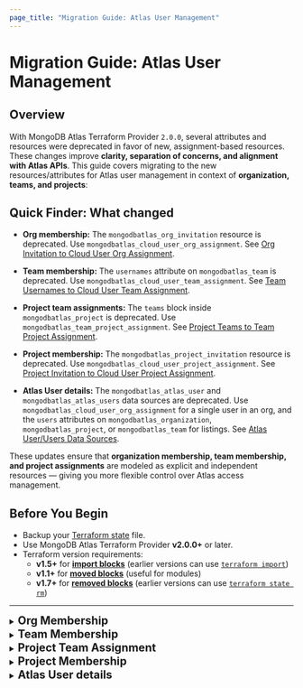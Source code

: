 ```yaml
---
page_title: "Migration Guide: Atlas User Management"
---
```


# Migration Guide: Atlas User Management

## Overview

With MongoDB Atlas Terraform Provider `2.0.0`, several attributes and resources
were deprecated in favor of new, assignment-based resources. These changes
improve **clarity, separation of concerns, and alignment with Atlas APIs**. This
guide covers migrating to the new resources/attributes for Atlas user management
in context of **organization, teams, and projects**:

## Quick Finder: What changed

- **Org membership:** The `mongodbatlas_org_invitation` resource is deprecated.
  Use `mongodbatlas_cloud_user_org_assignment`. See
  [Org Invitation to Cloud User Org Assignment](#org-invitation-to-cloud-user-org-assignment).

- **Team membership:** The `usernames` attribute on `mongodbatlas_team` is
  deprecated. Use `mongodbatlas_cloud_user_team_assignment`. See
  [Team Usernames to Cloud User Team Assignment](#team-usernames-to-cloud-user-team-assignment).

- **Project team assignments:** The `teams` block inside `mongodbatlas_project`
  is deprecated. Use `mongodbatlas_team_project_assignment`. See
  [Project Teams to Team Project Assignment](#project-teams-to-team-project-assignment).

- **Project membership:** The `mongodbatlas_project_invitation` resource is
  deprecated. Use `mongodbatlas_cloud_user_project_assignment`. See
  [Project Invitation to Cloud User Project Assignment](#project-invitation-to-cloud-user-project-assignment).

- **Atlas User details:** The `mongodbatlas_atlas_user` and
  `mongodbatlas_atlas_users` data sources are deprecated. Use
  `mongodbatlas_cloud_user_org_assignment` for a single user in an org, and the
  `users` attributes on `mongodbatlas_organization`, `mongodbatlas_project`, or
  `mongodbatlas_team` for listings. See
  [Atlas User/Users Data Sources](#atlas-userusers-data-sources).

These updates ensure that **organization membership, team membership, and
project assignments** are modeled as explicit and independent resources — giving
you more flexible control over Atlas access management.

## Before You Begin

- Backup your
  [Terraform state](https://developer.hashicorp.com/terraform/cli/commands/state)
  file.
- Use MongoDB Atlas Terraform Provider **v2.0.0+** or later.
- Terraform version requirements:
  - **v1.5+** for
    **[import blocks](https://developer.hashicorp.com/terraform/language/import)**
    (earlier versions can use
    [`terraform import`](https://developer.hashicorp.com/terraform/cli/import))
  - **v1.1+** for
    **[moved blocks](https://developer.hashicorp.com/terraform/language/moved)**
    (useful for modules)
  - **v1.7+** for
    **[removed blocks](https://developer.hashicorp.com/terraform/language/resources/syntax#removing-resources)**
    (earlier versions can use
    [`terraform state rm`](https://developer.hashicorp.com/terraform/cli/commands/state/rm))

---

<details>
  <summary><span style="font-size:1.4em; font-weight:bold;">Org Membership</span></summary>

## Org Invitation to Cloud User Org Assignment

**Objective**: Migrate from the deprecated `mongodbatlas_org_invitation`
resource and data source to the `mongodbatlas_cloud_user_org_assignment`
resource. If you previously assigned teams via `teams_ids`, also migrate those
to `mongodbatlas_cloud_user_team_assignment`.

### What’s changing?

- `mongodbatlas_org_invitation` only managed invitations and is deprecated. It
  didn’t manage the actual user membership or expose `user_id`.
- New `mongodbatlas_cloud_user_org_assignment` manages the user’s organization
  membership (pending or active) and exposes both `username` and `user_id`. It
  supports import using either `ORG_ID/USERNAME` or `ORG_ID/USER_ID`.
- If you previously used `teams_ids` on invitations, use
  `mongodbatlas_cloud_user_team_assignment` to manage team membership for each
  user.

---

### Use-case 1: Existing org invite is still PENDING (resource exists in config)

Original configuration (note: `user_id` does not exist on
`mongodbatlas_org_invitation`):

```terraform
locals {
  org_id  = "<ORG_ID>"
  username = "user1@email.com"
  roles    = ["ORG_MEMBER"]
}

resource "mongodbatlas_org_invitation" "this" {
  username  = local.username
  org_id    = local.org_id
  roles     = local.roles
  # teams_ids = local.team_ids  # if applicable, also see Use-case #3 below
}
```

### Option A) [Recommended] Moved block

#### Step 1: Add `mongodbatlas_cloud_user_org_assignment` and `moved` block

```terraform
resource "mongodbatlas_cloud_user_org_assignment" "this" {
  org_id   = local.org_id
  username = local.username
  roles    = { org_roles = local.roles }
}

moved {
  from = mongodbatlas_org_invitation.this
  to   = mongodbatlas_cloud_user_org_assignment.this
}
```

#### Step 2: Remove `mongodbatlas_org_invitation` from config and state

- With a moved block, `terraform plan` should show the move and no other
  changes. Then `terraform apply`.

#### Module considerations

- For module maintainers: Add the new `mongodbatlas_cloud_user_org_assignment`
  resource inside the module with a `moved {}` block from
  `mongodbatlas_org_invitation` to the new resource, remove current
  `mongodbatlas_org_invitation` resource (Step 2) and publish a new module
  version.
- For module users: Simply bump the module version and run
  `terraform init -upgrade`, then `terraform plan` / `terraform apply`.
  Terraform performs an in-place state move without users writing import blocks
  or touching state.
- Works at any scale (any number of module instances) and keeps the migration
  self-contained within the module. No per-environment import steps are
  required.

### Option B) Import by username

#### Step 1: Add `mongodbatlas_cloud_user_org_assignment` and `import` block

```terraform
resource "mongodbatlas_cloud_user_org_assignment" "this" {
  org_id   = local.org_id
  username = local.username
  roles    = { org_roles = local.roles }
}

import {
  to = mongodbatlas_cloud_user_org_assignment.this
  id = "${local.org_id}/${local.username}"
}
```

#### Step 2: Remove `mongodbatlas_org_invitation` from config and state

- With import, remove the old `mongodbatlas_org_invitation` block and delete it
  from state if still present:
  `terraform state rm mongodbatlas_org_invitation.this`.

#### Module considerations

- Terraform import blocks cannot live inside modules; they must be defined in
  the root module. See
  ([Terraform issue](https://github.com/hashicorp/terraform/issues/33474)).
- Module maintainers cannot ship import steps. Each module user must add
  root-level import blocks for every instance to import, which is error-prone
  and repetitive.
- This creates extra coordination for every environment and workspace. Prefer
  Option A whenever you can modify the module source.

---

### Use-case 2: Invitations already ACCEPTED (no `mongodbatlas_org_invitation` in config)

When an invite is accepted, Atlas deletes the underlying invitation. To manage
these users going forward, import them into
`mongodbatlas_cloud_user_org_assignment`.

#### Step 1: Fetch active org users (optional helper)

```terraform
data "mongodbatlas_organization" "org" {
  org_id = var.org_id
}

locals {
  active_users = {
    for u in data.mongodbatlas_organization.org.users :
    u.id => u if u.org_membership_status == "ACTIVE"
  }
}
```

#### Step 2: Define and import `mongodbatlas_cloud_user_org_assignment`

Use the `local.active_users` map defined in Step 1 so you don’t have to manually
curate a list:

```terraform
resource "mongodbatlas_cloud_user_org_assignment" "user" {
  for_each = local.active_users  # key = user_id, value = user object from data source

  org_id   = var.org_id
  username = each.value.username

  # Keep roles aligned with current assignments to avoid drift after import
  roles = {
    org_roles = each.value.roles[0].org_roles
  }
}

# Import existing users (root module only)
import {
  for_each = local.active_users
  to       = mongodbatlas_cloud_user_org_assignment.user[each.key]
  id       = "${var.org_id}/${each.key}"  # org_id/user_id
}
```

#### Module considerations

- Terraform import blocks cannot live inside modules; they must be defined in
  the root module. See
  ([Terraform issue](https://github.com/hashicorp/terraform/issues/33474)).

Run `terraform plan` (you should see import operations), then `terraform apply`.

---

### Use-case 3: You also set `teams_ids` on the original invitation

Original configuration where `mongodbatlas_org_invitation` defines `teams_ids`:

```terraform
locals {
  org_id  = "<ORG_ID>"
  username = "user1@email.com"
  roles    = ["ORG_MEMBER"]
}

resource "mongodbatlas_org_invitation" "this" {
  username  = local.username
  org_id    = local.org_id
  roles     = local.roles
  teams_ids = local.team_ids
}
```

Migrate team assignments to `mongodbatlas_cloud_user_team_assignment` in
addition to Use-case 1 or 2 above.

```terraform
variable "team_ids" { type = set(string) }

resource "mongodbatlas_cloud_user_team_assignment" "team" {
  for_each = var.team_ids

  org_id  = local.org_id
  team_id = each.key
  user_id = mongodbatlas_cloud_user_org_assignment.this.user_id
}

# Import existing team assignments (root module only)
import {
  for_each = var.team_ids
  to       = mongodbatlas_cloud_user_team_assignment.team[each.key]
  id       = "${local.org_id}/${each.key}/${local.username}" # OR use user_id in place of username
}
```

Run `terraform plan` (you should see import operations), then `terraform apply`.

Finally, remove any remaining `mongodbatlas_org_invitation` references from
config and state.

---

### Data source migration

Original configuration:

```terraform
locals {
  org_id  = "<ORG_ID>"
  username = "user1@email.com"
}

data "mongodbatlas_org_invitation" "test" {
  org_id        = local.org_id
  username      = local.username
  invitation_id = mongodbatlas_org_invitation.test.invitation_id
}
```

Replace with the new data source:

```terraform
data "mongodbatlas_cloud_user_org_assignment" "user_1" {
  org_id   = local.org_id
  username = local.username
}
```

Then:

1. Run `terraform apply` to ensure the new data source reads correctly.
2. Replace all usages of `data.mongodbatlas_org_invitation.test` with
   `data.mongodbatlas_cloud_user_org_assignment.user_1`.
3. Run `terraform plan` followed by `terraform apply`.

### Examples

For complete, working configurations that mirror the use-cases above, see the
examples in the provider repository:
[migrate_org_invitation_to_cloud_user_org_assignment](https://github.com/mongodb/terraform-provider-mongodbatlas/tree/v2.0.0/examples/migrate_org_invitation_to_cloud_user_org_assignment).
These include root-level setups for multiple approaches (e.g., moved blocks and
imports) across different versions.

### Notes and tips

- Import formats:
  - Org assignment: `ORG_ID/USERNAME` or `ORG_ID/USER_ID`.
  - Team assignment: `ORG_ID/TEAM_ID/USERNAME` or `ORG_ID/TEAM_ID/USER_ID`.
- If you use modules, keep in mind import blocks must be placed at the root
  module.
- After successful migration, ensure no references to
  `mongodbatlas_org_invitation` remain.

</details>

<details>
  <summary><span style="font-size:1.4em; font-weight:bold;">Team Membership</span></summary>

## Team Usernames to Cloud User Team Assignment

**Objective**: Migrate from the deprecated `usernames` attribute on the
`mongodbatlas_team` resource to the new
`mongodbatlas_cloud_user_team_assignment` resource.

### Why should I migrate?

- **Future Compatibility:** The `usernames` attribute on `mongodbatlas_team` is
  deprecated and may be removed in future provider versions. Migrating ensures
  your Terraform configuration remains functional.
- **Flexibility:** Manage teams and user assignments independently, without
  coupling membership changes to team creation or updates.
- **Clarity:** Clear separation between the `mongodbatlas_team` resource (team
  definition) and `mongodbatlas_cloud_user_team_assignment` (membership
  management).

### What’s changing?

- `mongodbatlas_team` included a `usernames` argument that allowed assigning
  users to a team directly inside the resource. This argument is now deprecated.
- New attribute `users` in `mongodbatlas_team` data source can be used to
  retrieve information about all the users assigned to that team.
- `mongodbatlas_cloud_user_team_assignment` manages the user’s team membership
  (pending or active) and exposes both `username` and `user_id`. It supports
  import using either `ORG_ID/TEAM_ID/USERNAME` or `ORG_ID/TEAM_ID/USER_ID`.

---

### From `mongodbatlas_team.usernames` to `mongodbatlas_cloud_user_team_assignment`

#### Original configuration

```terraform
locals {
  usernames = ["user1@email.com", "user2@email.com", "user3@email.com"]
}

resource "mongodbatlas_team" "this" {  
  org_id    = var.org_id  
  name      = var.team_name
  usernames = local.usernames
}
```

#### Step 1: Use `mongodbatlas_team` data source to retrieve user IDs

We first need to retrieve each user's `user_id` via the new `users` attribute in
`mongodbatlas_team` data source.

```terraform
# Use data source to get team members (with user_id)  
locals {
    usernames = ["user1@email.com", "user2@email.com", "user3@email.com"]
    team_assignments = {      
    for user in data.mongodbatlas_team.this.users :      
        user.id => {      
            org_id   = var.org_id
            team_id  = mongodbatlas_team.this.team_id
            user_id  = user.id
        }
    }
}

resource "mongodbatlas_team" "this" {  
    org_id = var.org_id  
    name   = var.team_name
    usernames = local.usernames
} 

data "mongodbatlas_team" "this" {  
    org_id  = var.org_id  
    team_id = mongodbatlas_team.this.team_id  
}
```

#### Step 2: Add `mongodbatlas_cloud_user_team_assignment` and use import blocks

```terraform
locals {
    usernames = ["user1@email.com", "user2@email.com", "user3@email.com"]
    team_assignments = {
    for user in data.mongodbatlas_team.this.users :
        user.id => {
            org_id   = var.org_id
            team_id  = mongodbatlas_team.this.team_id
            user_id  = user.id
        }
    }
}

resource "mongodbatlas_team" "this" {
    org_id = var.org_id
    name   = var.team_name
    usernames = local.usernames
}

data "mongodbatlas_team" "this" {
    org_id  = var.org_id
    team_id = mongodbatlas_team.this.team_id
}
  
# New resource for each (user, team) assignment  
resource "mongodbatlas_cloud_user_team_assignment" "this" {           
    for_each = local.team_assignments

    org_id  = each.value.org_id   
    team_id = each.value.team_id     
    user_id = each.value.user_id  # Use user_id instead of username  
}  
  
# Import existing team-user relationships into the new resource  
import {  
    for_each = local.team_assignments

    to = mongodbatlas_cloud_user_team_assignment.this[each.key] 
    id = "${each.value.org_id}/${each.value.team_id}/${each.value.user_id}" 
}
```

#### Step 3: Remove deprecated `usernames` from `mongodbatlas_team`

Once the new resources are in place:

```terraform
resource "mongodbatlas_team" "this" {  
  org_id = var.org_id  
  name   = "this"  
  # usernames = local.usernames  # Remove this line
}
```

#### Step 4: Run migration

Run `terraform plan` (you should see **import** operations), then
`terraform apply`.

#### Step 5: Update any references to `mongodbatlas_team.usernames`

Before:

```terraform
output "team_usernames" {  
  value = mongodbatlas_team.this.usernames  
}
```

After:

```terraform
output "team_usernames" {  
  value = [for u in data.mongodbatlas_team.this.users : u.username]  
}
```

Run `terraform plan`. There should be **no changes**.

---

### Data source migration

If you previously used the `usernames` attribute in the `data.mongodbatlas_team`
data source:

**Original:**

```terraform
output "team_usernames" {  
  description = "Usernames in the MongoDB Atlas team"  
  value       = data.mongodbatlas_team.this.usernames  
}
```

**Replace with:**

```terraform
output "team_usernames" { 
  description = "Usernames in the MongoDB Atlas team"  
  value = [for u in data.mongodbatlas_team.this.users : u.username]  
}
```

Run `terraform plan`. There should be **no changes**.

---

### Migration using Modules

If you are using modules to manage teams and user assignments to teams,
migrating from `mongodbatlas_team` to the new pattern requires some additional
steps. The main consideration is that the old `mongodbatlas_team.usernames`
attribute now maps to the resource `mongodbatlas_cloud_user_team_assignment`,
hence the `moved` block can't be used. This section demonstrates how to migrate
from a module using the `mongodbatlas_team` resource to a module using both
`mongodbatlas_team` and the new `mongodbatlas_cloud_user_team_assignment`
resources.

**Key points for module users:**

- You must use `terraform import` to bring existing user-team assignments into
  the new resources, even when they are managed inside a module.
- The import command must match the resource address as used in your module
  (e.g., `module.<module_name>.mongodbatlas_cloud_user_team_assignment.<name>`).
- If you were using a list of usernames in your previous configuration, you also
  need to include the `mongodbatlas_team` data source and use the new `users`
  attribute to retrieve the corresponding user IDs, along with team ID, for the
  import to work correctly.

**Example import blocks for modules**

```terraform
import {
   to = module.<module_name>.mongodbatlas_cloud_user_team_assignment.<name>
   # Using USER_ID
   id = "<ORG_ID>/<TEAM_ID>/<USER_ID>"
}

import {
   to = module.<module_name>.mongodbatlas_cloud_user_team_assignment.<name>
   # Using USERNAME
   id = "<ORG_ID>/<TEAM_ID>/<USERNAME>"
}
```

**Example import commands for modules:**

```shell
# Using USER_ID
terraform import 'module.<module_name>.mongodbatlas_cloud_user_team_assignment.<name>' <ORG_ID>/<TEAM_ID>/<USER_ID>

# Using USERNAME
terraform import 'module.<module_name>.mongodbatlas_cloud_user_team_assignment.<name>' <ORG_ID>/<TEAM_ID>/<USERNAME>
```

#### 1. Old Module Usage Example (Using deprecated resources)

```hcl
module "user_team_assignment" {  
  source     = "./old_module"  
  org_id     = var.org_id  
  team_name  = var.team_name  
  usernames  = var.usernames  
}
```

#### 2. New Module Usage Example (Using new resources)

```hcl
data "mongodbatlas_team" "this" {  
  org_id = var.org_id  
  name   = var.team_name
}

locals {  
  team_assigments = {
    for user in data.mongodbatlas_team.this.users :
    user.id => {
      org_id  = var.org_id
      team_id = data.mongodbatlas_team.this.team_id
      user_id = user.id
    }
  }  
}

module "user_team_assignment" {
  source     = "./new_module"
  org_id     = var.org_id
  team_name  = var.team_name
  team_assigments = local.team_assigments
}
```

#### 3. Migration Steps

1. **Add the new module to your configuration:**
   - Add the new module block as shown above, using the same input variables as
     appropriate.
   - Also add the `data.mongodbatlas_team` data source and declare the
     `team_assignments` local variable to retrieve user IDs and team ID.

2. **Import the existing user-team assignments into the new resources:**

- An `import block` (available in Terraform 1.5 and later) can be used to import
  the resource and iterate through a list of users, e.g.:

  ```terraform
  import { 
      for_each = local.team_assigments
      to       = module.user_team_assignment.mongodbatlas_cloud_user_team_assignment.this[each.key]
      id       = "${var.org_id}/${data.mongodbatlas_team.this.team_id}/${each.value.user_id}"
  }
  ```

- Alternatively, use the correct resource addresses for your module and each of
  the user-team assignments:

```shell
terraform import 'module.user_team_assignment.mongodbatlas_cloud_user_team_assignment.this' <ORG_ID>/<TEAM_ID>/<USER_ID>
```

3. **Remove the old module block from your configuration.**
4. **Run `terraform plan` to review the changes.**
   - Ensure that Terraform imports the user-team assignments and does not plan
     to create these.
   - Ensure that Terraform does not plan to destroy and recreate the
     `mongodbatlas_team` resource.
5. **Run `terraform apply` to apply the migration.**

For complete working examples, see:

- [Old module definition](https://github.com/mongodb/terraform-provider-mongodbatlas/tree/v2.0.0/examples/migrate_user_team_assignment/module_maintainer/v1)
  and
  [old module usage](https://github.com/mongodb/terraform-provider-mongodbatlas/tree/v2.0.0/examples/migrate_user_team_assignment/module_user/v1).
- [New module definition](https://github.com/mongodb/terraform-provider-mongodbatlas/tree/v2.0.0/examples/migrate_user_team_assignment/module_maintainer/v2)
  and
  [new module usage](https://github.com/mongodb/terraform-provider-mongodbatlas/tree/v2.0.0/examples/migrate_user_team_assignment/module_user/v2).

---

### Notes and tips

- **Import format** for `mongodbatlas_cloud_user_team_assignment`:

```
ORG_ID/TEAM_ID/USERNAME
ORG_ID/TEAM_ID/USER_ID
```

- **Importing inside modules:** Terraform import blocks cannot live inside
  modules. See
  ([Terraform issue](https://github.com/hashicorp/terraform/issues/33474)). Each
  module user must add root-level import blocks for every instance to import.

- After successful migration, ensure **no references to**
  `mongodbatlas_team.usernames` remain.

---

### FAQ

**Q: Can I assign the same user to multiple teams?** A: Yes, simply create
multiple `mongodbatlas_cloud_user_team_assignment` resources for each team.

**Q: Where can I find a working example?** A: See
[examples/mongodbatlas_cloud_user_team_assignment/main.tf](https://github.com/mongodb/terraform-provider-mongodbatlas/tree/v2.0.0/examples/mongodbatlas_cloud_user_team_assignment/main.tf).

---

### Further Resources

- [Cloud User Team Assignment Resource](https://registry.terraform.io/providers/mongodb/mongodbatlas/latest/docs/resources/cloud_user_team_assignment)

</details>

<details>
  <summary><span style="font-size:1.4em; font-weight:bold;">Project Team Assignment</span></summary>

## Project Teams to Team Project Assignment

**Objective:** Migrate from the deprecated `teams` attribute on the
`mongodbatlas_project` resource to the new
`mongodbatlas_team_project_assignment` resource.

### Why should I migrate?

- **Future compatibility:** The `teams` attribute inside `mongodbatlas_project`
  is deprecated and will be removed in a future provider release.
- **Separation of concerns:** Manage projects and team-to-project role
  assignments independently.
- **Clearer diffs:** Role or team modifications won't require re‑applying the
  entire project resource.

### What's changing?

Historically, `mongodbatlas_project` accepted an inline `teams` block to assign
one or more teams to a project with specific roles. Now, each project-team role
mapping must be managed with `mongodbatlas_team_project_assignment`.

---

### From `mongodbatlas_project.teams` to `mongodbatlas_team_project_assignment`

#### Original configuration

```hcl
locals {  
  team_map = { # team_id => set(role_names)
    <TEAM_ID_1>  = ["GROUP_OWNER"]
    <TEAM_ID_2>  = ["GROUP_READ_ONLY", "GROUP_DATA_ACCESS_READ_WRITE"]
  }
}

resource "mongodbatlas_project" "this" {
  name             = var.project_name
  org_id           = var.org_id
  project_owner_id = var.project_owner_id

  dynamic "teams" {
    for_each = local.team_map
    content {  
      team_id    = teams.key  
      role_names = teams.value  
    }  
  }  
}
```

#### Step 1: Ignore `teams` and remove from configuration

-> **Note:** The `teams` attribute is a `SetNestedBlock` and cannot be marked
`Optional`/`Computed` for a smooth migration. For now, `ignore_changes` is
required during Step 1. Support for removing `teams` entirely will come in a
future Atlas Provider release.

Replace the `mongodbatlas_project.teams` block with:

```hcl
resource "mongodbatlas_project" "this" {  
  name             = var.project_name
  org_id           = var.org_id
  project_owner_id = var.project_owner_id
  
  lifecycle {  
    # Ignore `teams` field as it's deprecated.
    # It can now be managed with the new `mongodbatlas_team_project_assignment` resources
    ignore_changes = ["teams"]  
  }  
}
```

Then run:

```shell
terraform plan  
terraform apply
```

This removes the `teams` block from the config but keeps the assignments in
Atlas unchanged until we explicitly manage them in new resources.

#### Step 2: Add the new `mongodbatlas_team_project_assignment` resources

```hcl
resource "mongodbatlas_project" "this" {  
  name             = var.project_name
  org_id           = var.org_id
  project_owner_id = var.project_owner_id
  
  lifecycle {  
    ignore_changes = ["teams"]  
  }  
}

resource "mongodbatlas_team_project_assignment" "this" {  
  for_each = local.team_map  
  
  project_id = mongodbatlas_project.this.id  
  team_id    = each.key  
  role_names = each.value  
}  
 
import {  
  for_each = local.team_map

  to       = mongodbatlas_team_project_assignment.this[each.key]
  id       = "${mongodbatlas_project.this.id}/${each.key}"
}
```

Run `terraform plan` (you should see **import** operations), then
`terraform apply`.

#### Step 3: Verify and clean up

- After successful import and apply, `terraform plan` should show **no
  changes**.
- Keep the `ignore_changes = ["teams"]` lifecycle rule until the provider
  releases a version without the `teams` argument in `mongodbatlas_project`.

---

### Examples

For complete, working configurations that demonstrate the migration process, see
the examples in the provider repository:
[migrate_team_project_assignment](https://github.com/mongodb/terraform-provider-mongodbatlas/tree/v2.0.0/examples/migrate_team_project_assignment).

The examples include:

- **v1**: Original configuration using deprecated `teams` attribute in
  `mongodbatlas_project` resource.
- **v2**: Final configuration using `mongodbatlas_team_project_assignment`
  resource for team-to-project assignments.

---

### Notes and tips

- **Import format** for `mongodbatlas_team_project_assignment`:

```
PROJECT_ID/TEAM_ID
```

- **Modules:** Terraform import blocks cannot live inside modules
  ([Terraform issue](https://github.com/hashicorp/terraform/issues/33474)).
- If you manage team assignments in modules, import each at the root level using
  the correct resource address (e.g.
  `module.<name>.mongodbatlas_team_project_assignment.<name>`).
- You can use `terraform plan` to confirm imports before applying.

---

### FAQ

**Q: Do I need to delete the old `teams` from state?** A: No — using
`ignore_changes` ensures they remain in Atlas until the provider removes the
field. Then you can drop the lifecycle rule.

---

### Further resources

- [`mongodbatlas_team_project_assignment` docs](https://registry.terraform.io/providers/mongodb/mongodbatlas/latest/docs/resources/team_project_assignment)

</details>

<details>
  <summary><span style="font-size:1.4em; font-weight:bold;">Project Membership</span></summary>

## Project Invitation to Cloud User Project Assignment

**Objective**: Migrate from the deprecated `mongodbatlas_project_invitation`
resource and data source to the `mongodbatlas_cloud_user_project_assignment`
resource.

### What’s changing?

- `mongodbatlas_project_invitation` only managed invitations and is deprecated.
  When the user accepted the invitation and became a project member, the
  underlying invitation entity went away and you needed to remove it from your
  configuration as well. See the resource
  [documentation](https://registry.terraform.io/providers/mongodb/mongodbatlas/latest/docs/resources/project_invitation)
  for more details.
- `mongodbatlas_cloud_user_project_assignment` manages the user’s project
  membership (both invited and active members).
- Pending project invitations are not discoverable with the new APIs. The only
  migration path for existing PENDING invites is to re-create them using
  `mongodbatlas_cloud_user_project_assignment` with the same `username` and
  `roles`.
- For details on the new resource, see the
  `mongodbatlas_cloud_user_project_assignment` resource documentation:
  https://registry.terraform.io/providers/mongodb/mongodbatlas/latest/docs/resources/cloud_user_project_assignment

---

### Migrating PENDING invitations

Original configuration:

```terraform
locals {
  username = "user1@email.com"
  roles    = ["GROUP_READ_ONLY", "GROUP_DATA_ACCESS_READ_ONLY"]
}

resource "mongodbatlas_project_invitation" "this" {
  project_id = var.project_id
  username   = local.username
  roles      = local.roles
}
```

#### Step 1: Add the new resource alongside existing configuration

Add the new resource to re-create the pending invite via the new API:

```terraform
resource "mongodbatlas_cloud_user_project_assignment" "this" {
  project_id = var.project_id
  username   = local.username
  roles      = local.roles
}
```

Use the same `roles` as the original invitation to avoid drift.

#### Step 2: Remove the deprecated resource from the configuration and state

##### Option A) [Recommended] Removed block

Remove the resource block and replace it with a `removed` block to cleanly
remove the old resource from state:

```terraform
removed {
  from = mongodbatlas_project_invitation.this

  lifecycle {
    destroy = false
  }
}
```

##### Option B) Manual state removal

Remove the `mongodbatlas_project_invitation` resource from configuration and
then remove it from the Terraform state using the command line (this does not
affect the actual invitation in Atlas):

```bash
terraform state rm mongodbatlas_project_invitation.this
```

#### Step 3: Apply the changes

Run `terraform apply` to create the assignment with the new resource.
Afterwards, run `terraform plan` and ensure no further changes are pending.

---

### Examples

For complete, working configurations that demonstrate the migration process, see
the examples in the provider repository:
[migrate_project_invitation_to_cloud_user_project_assignment](https://github.com/mongodb/terraform-provider-mongodbatlas/tree/v2.0.0/examples/migrate_project_invitation_to_cloud_user_project_assignment).

The examples include:

- **v1**: Original configuration using deprecated
  `mongodbatlas_project_invitation`
- **v2**: Migration phase with re-creation using new resource and clean state
  removal
- **v3**: Final clean configuration using only
  `mongodbatlas_cloud_user_project_assignment`

These examples provide practical validation of the migration steps and
demonstrate the re-creation approach for pending invitations.

---

### Notes and tips

- After successful migration, ensure no references to
  `mongodbatlas_project_invitation` remain in configuration or state.
- Pending invitations are not discoverable by the new APIs and resources; there
  is no data source replacement for reading pending invites. Re-create them
  using the new resource as shown above.
- For additional details on how accepted invitations are handled, see the
  `mongodbatlas_project_invitation` resource
  [documentation](https://registry.terraform.io/providers/mongodb/mongodbatlas/latest/docs/resources/project_invitation).

</details>

<details>
  <summary><span style="font-size:1.4em; font-weight:bold;">Atlas User details</span></summary>

## Atlas User/Users Data Sources

**Objective**: Migrate from the deprecated `mongodbatlas_atlas_user` and
`mongodbatlas_atlas_users` data sources to their respective replacements.

### What’s changing?

- `mongodbatlas_atlas_user` returned a user profile by `user_id` or `username`
  and is deprecated. Replace it with `mongodbatlas_cloud_user_org_assignment`
  which reads a user's assignment in a specific organization using either
  `username` or `user_id` together with `org_id`. For details, see the
  `mongodbatlas_cloud_user_org_assignment` data source
  [documentation](../data-sources/cloud_user_org_assignment).

- `mongodbatlas_atlas_users` returned lists of users by `org_id`, `project_id`,
  or `team_id` and is deprecated. Replace it with the `users` attribute
  available on `mongodbatlas_organization`, `mongodbatlas_project`, or
  `mongodbatlas_team` data sources, respectively. The resulting `users` list now
  includes both active and pending users.
- Attribute structure differences: The new organization users API does not
  return `email_address` as a separate field and replaces the consolidated
  `roles` with structured `org_roles` and `project_role_assignments`.

---

### Migrate reads to `mongodbatlas_cloud_user_org_assignment`

Original configuration:

```terraform
data "mongodbatlas_atlas_user" "test" {
  user_id = "<USER_ID>"
}

# OR

data "mongodbatlas_atlas_user" "test" {
  username = "<USERNAME>"
}
```

#### Step 1: Add the new data source alongside the existing one

Use either `username` or `user_id` with the target `org_id`:

```terraform
# Keep existing data source temporarily
data "mongodbatlas_atlas_user" "test" {
  user_id = "<USER_ID>"
}

# Add new data source
data "mongodbatlas_cloud_user_org_assignment" "user_1" {
  user_id = "<USER_ID>"
  org_id  = "<ORGANIZATION_ID>"
}
```

#### Step 2: Verify the new data source works

Run `terraform plan` to ensure the new data source will read correctly without
errors.

#### Step 3: Replace references incrementally

Replace references from `data.mongodbatlas_atlas_user.test` to
`data.mongodbatlas_cloud_user_org_assignment.user_1`.

**Important**: Update attribute references as the structure has changed:

Key attribute changes:

| Old Attribute                  | New Attribute                                     |
| ------------------------------ | ------------------------------------------------- |
| `email_address`                | `username`                                        |
| `roles` (filtered by org_id)   | `roles.org_roles`                                 |
| `roles` (filtered by group_id) | `roles.project_role_assignments[*].project_roles` |

**Examples**:

- Email: `data.mongodbatlas_atlas_user.test.email_address` →
  `data.mongodbatlas_cloud_user_org_assignment.user_1.username`
- Org roles: Use
  `data.mongodbatlas_cloud_user_org_assignment.user_1.roles.org_roles` directly
- Project roles: Access via `roles.project_role_assignments` list, filtering by
  `project_id` as needed

#### Step 4: Remove the old data source

Once all references are updated and working, remove the old data source from
your configuration:

```terraform
# Remove this block
# data "mongodbatlas_atlas_user" "test" {
#   user_id = "<USER_ID>"
# }
```

#### Step 5: Apply and verify

Run `terraform plan` to ensure no unexpected changes, then `terraform apply`.

---

### Migrate list reads from `mongodbatlas_atlas_users`

Original configuration:

```terraform
data "mongodbatlas_atlas_users" "test" {
  org_id = "<ORG_ID>"
}

# OR

data "mongodbatlas_atlas_users" "test" {
  project_id = "<PROJECT_ID>"
}

# OR

data "mongodbatlas_atlas_users" "test" {
  team_id = "<TEAM_ID>"
  org_id  = "<ORG_ID>"
}
```

#### Step 1: Add new data sources alongside existing ones

Add the appropriate replacement data source(s) while keeping the old one
temporarily:

Organization users:

```terraform
# Keep existing temporarily
data "mongodbatlas_atlas_users" "test" {
  org_id = "<ORG_ID>"
}

# Add new data source
data "mongodbatlas_organization" "org" {
  org_id = "<ORG_ID>"
}

locals {
  org_users = data.mongodbatlas_organization.org.users
}
```

Project users:

```terraform
# Keep existing temporarily  
data "mongodbatlas_atlas_users" "test" {
  project_id = "<PROJECT_ID>"
}

# Add new data source
data "mongodbatlas_project" "proj" {
  project_id = "<PROJECT_ID>"
}

locals {
  project_users = data.mongodbatlas_project.proj.users
}
```

Team users:

```terraform
# Keep existing temporarily
data "mongodbatlas_atlas_users" "test" {
  team_id = "<TEAM_ID>"
  org_id  = "<ORG_ID>"
}

# Add new data source
data "mongodbatlas_team" "team" {
  team_id = "<TEAM_ID>"
  org_id  = "<ORG_ID>"
}

locals {
  team_users = data.mongodbatlas_team.team.users
}
```

#### Step 2: Verify new data sources work

Run `terraform plan` to ensure the new data sources read correctly and return
expected user data.

#### Step 3: Replace references incrementally

Replace `data.mongodbatlas_atlas_users.test.results` with the appropriate
`...users` collection above.

**Important**: Update attribute references as the structure has changed:

| Old Attribute                 | New Attribute                                  |
| ----------------------------- | ---------------------------------------------- |
| `results[*].email_address`    | `users[*].username`                            |
| `results[*].roles` (filtered) | `users[*].roles.org_roles` or `users[*].roles` |

**Examples**:

- Email list: `data.mongodbatlas_atlas_users.test.results[*].email_address` →
  `data.mongodbatlas_organization.org.users[*].username`
- User list: `data.mongodbatlas_atlas_users.test.results` →
  `data.mongodbatlas_organization.org.users` (or `.project.proj.users`,
  `.team.team.users`)
- Org roles: Use `users[*].roles.org_roles` from organization data source
- Project roles: Use `users[*].roles` from project data source, or
  `users[*].roles.project_role_assignments` from organization data source

#### Step 4: Remove the old data source

Once all references are updated and working, remove the old data source from
your configuration:

```terraform
# Remove this block
# data "mongodbatlas_atlas_users" "test" {
#   org_id = "<ORG_ID>"
# }
```

#### Step 5: Apply and verify

Run `terraform plan` to ensure no unexpected changes, then `terraform apply`.

---

### Examples

For complete, working configurations that demonstrate the migration process, see
the examples in the provider repository:
[migrate_atlas_user_and_atlas_users](https://github.com/mongodb/terraform-provider-mongodbatlas/tree/v2.0.0/examples/migrate_atlas_user_and_atlas_users).

The examples include:

- **v1**: Original configuration using deprecated data sources
- **v2**: Migration phase with side-by-side comparison and validation
- **v3**: Final clean configuration using only new data sources

These examples provide practical validation of the migration steps and
demonstrate the attribute mappings in working Terraform code.

---

### Notes

- The new data source requires the `org_id` context to read the user's
  organization assignment.
- After migration, ensure no remaining references to `mongodbatlas_atlas_user`
  exist in your configuration.

</details>
